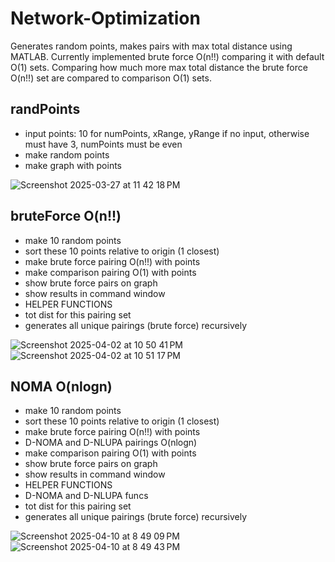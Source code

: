 # Network-Optimization

Generates random points, makes pairs with max total distance using MATLAB.
Currently implemented brute force O(n!!) comparing it with default O(1) sets.
Comparing how much more max total distance the brute force O(n!!) set are compared to comparison O(1) sets.

## randPoints
- input points: 10 for numPoints, xRange, yRange if no input, otherwise must have 3, numPoints must be even
- make random points
- make graph with points

![Screenshot 2025-03-27 at 11 42 18 PM](https://github.com/user-attachments/assets/dfbb2514-e76c-43be-807a-58a706660a95)

## bruteForce O(n!!)
- make 10 random points
- sort these 10 points relative to origin (1 closest)
- make brute force pairing O(n!!) with points
- make comparison pairing O(1) with points
- show brute force pairs on graph
- show results in command window
- HELPER FUNCTIONS
- tot dist for this pairing set
- generates all unique pairings (brute force) recursively

![Screenshot 2025-04-02 at 10 50 41 PM](https://github.com/user-attachments/assets/97da6207-e9d2-405a-8aba-593c031a6759)
![Screenshot 2025-04-02 at 10 51 17 PM](https://github.com/user-attachments/assets/40f38a49-3171-4887-9beb-e5b4ebd6b69b)

## NOMA O(nlogn)
- make 10 random points
- sort these 10 points relative to origin (1 closest)
- make brute force pairing O(n!!) with points
- D-NOMA and D-NLUPA pairings O(nlogn)
- make comparison pairing O(1) with points
- show brute force pairs on graph
- show results in command window
- HELPER FUNCTIONS
- D-NOMA and D-NLUPA funcs
- tot dist for this pairing set
- generates all unique pairings (brute force) recursively

![Screenshot 2025-04-10 at 8 49 09 PM](https://github.com/user-attachments/assets/e9e0b290-4219-4a70-a545-3a340577bf78)
![Screenshot 2025-04-10 at 8 49 43 PM](https://github.com/user-attachments/assets/d9226d26-2d58-4a40-a5c4-5dbd48ef4bf3)
